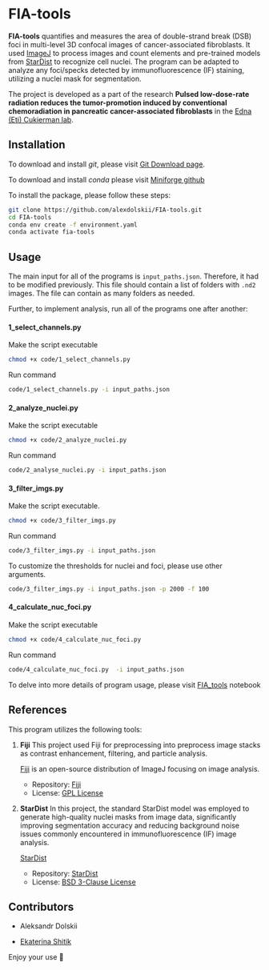 # FIA-tools

**FIA-tools** quantifies and measures the area of double-strand break (DSB) foci in multi-level 3D confocal images of cancer-associated fibroblasts. It used [ImageJ](https://github.com/imagej) to process images and count elements and pre-trained models from [StarDist](https://github.com/stardist/stardist) to recognize cell nuclei.
The program can be adapted to analyze any foci/specks detected by immunofluorescence (IF) staining, utilizing a nuclei mask for segmentation.

The project is developed as a part of the research **Pulsed low-dose-rate radiation reduces the tumor-promotion induced by conventional chemoradiation in pancreatic cancer-associated fibroblasts** in the  [Edna (Eti) Cukierman lab](https://www.foxchase.org/edna-cukierman). 

## Installation 
To download and install *git*, please visit [Git Download page](https://git-scm.com/downloads).

To download and install *conda* please visit [Miniforge github](https://github.com/conda-forge/miniforge)

To install the package, please follow these steps:

```bash
git clone https://github.com/alexdolskii/FIA-tools.git
cd FIA-tools
conda env create -f environment.yaml
conda activate fia-tools
```

## Usage

The main input for all of the programs is `input_paths.json`. Therefore, it had to be modified previously. This file should contain a list of folders with `.nd2` images. The file can contain as many folders as needed.

Further, to implement analysis, run all of the programs one after another:

#### 1_select_channels.py
Make the script executable
```bash
chmod +x code/1_select_channels.py
```
Run command
```bash
code/1_select_channels.py -i input_paths.json
```
#### 2_analyze_nuclei.py

Make the script executable
```bash
chmod +x code/2_analyze_nuclei.py
```

Run command
```bash
code/2_analyse_nuclei.py -i input_paths.json
```

#### 3_filter_imgs.py

Make the script executable.

```bash
chmod +x code/3_filter_imgs.py
```

Run command

```bash
code/3_filter_imgs.py -i input_paths.json
```

To customize the thresholds for nuclei and foci, please use other arguments.

```bash
code/3_filter_imgs.py -i input_paths.json -p 2000 -f 100
```

#### 4_calculate_nuc_foci.py
Make the script executable

```bash
chmod +x code/4_calculate_nuc_foci.py
```
Run command
```bash
code/4_calculate_nuc_foci.py  -i input_paths.json
```

To delve into more details of program usage, please visit [FIA_tools](FIA_tools.ipynb) notebook 

## References

This program utilizes the following tools:

1. **Fiji** 
    This project used Fiji for preprocessing into preprocess image stacks as contrast enhancement, filtering, and particle analysis.

    [Fiji](https://fiji.sc/) is an open-source distribution of ImageJ focusing on image analysis. 
    
    - Repository: [Fiji](https://github.com/fiji/fiji)  
    - License: [GPL License](https://imagej.net/licensing/)

2. **StarDist**
    In this project, the standard StarDist model was employed to generate high-quality nuclei masks from image data, significantly improving segmentation accuracy and reducing background noise issues commonly encountered in immunofluorescence (IF) image analysis.
    
    [StarDist](https://stardist.net/)

    - Repository: [StarDist](https://github.com/stardist/stardist)  
    - License: [BSD 3-Clause License](https://github.com/stardist/stardist/blob/main/LICENSE.txt)

## Contributors

- Aleksandr Dolskii

- [Ekaterina Shitik](mailto:shitik.ekaterina@gmail.com) 

Enjoy your use 💫
